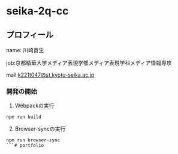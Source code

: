 # seika-2q-cc

## プロフィール

name: 川崎蒼生

job:京都精華大学メディア表現学部メディア表現学科メディア情報専攻

mail:k221t047@st.kyoto-seika.ac.jp





### 開発の開始

1. Webpackの実行

```
npm run build
```

2. Browser-syncの実行

```
npm run browser-sync
```# portfolio
